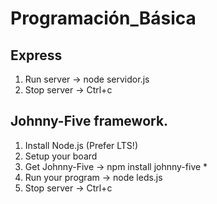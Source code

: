 # Programación_Básica
 

## Express 
 1) Run server  -> node servidor.js 
 2) Stop server -> Ctrl+c


## Johnny-Five framework.

1) Install Node.js (Prefer LTS!)
2) Setup your board
3) Get Johnny-Five ->  npm install johnny-five *
4) Run your program -> node leds.js
5) Stop server -> Ctrl+c
